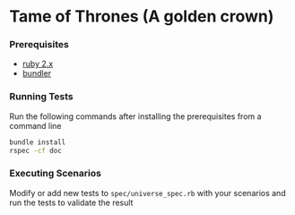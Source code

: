 # Tame of Thrones (A golden crown)

### Prerequisites

* [ruby 2.x](https://www.ruby-lang.org/en/downloads/)
* [bundler](http://bundler.io/)

### Running Tests

Run the following commands after installing the prerequisites from a command line

```bash
bundle install
rspec -cf doc
```

### Executing Scenarios

Modify or add new tests to `spec/universe_spec.rb` with your scenarios and run the tests to validate the result
